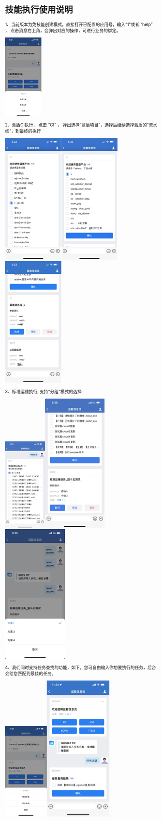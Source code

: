 # 技能执行使用说明

1、当前版本为免技能创建模式，直接打开已配置的应用号，输入“1”或者 “help” ， 点击消息右上角，会弹出对应的操作，可进行业务的绑定。

<img title="" src="./resource/img/help.jpg" alt="image" style="zoom: 50%;" data-align="inline" width="240">

2、蓝盾CI执行， 点击 “CI” ， 弹出选择“蓝盾项目”，选择后继续选择蓝盾的”流水线“，到最终的执行

<img title="" src="./resource/img/ci1.jpg" alt="image" data-align="inline" width="186"><img title="" src="./resource/img/ci2.jpg" alt="image" width="186"><img title="" src="./resource/img/ci3.jpg" alt="image" width="186">



3、标准运维执行, 支持“分组”模式的选择

<img title="" src="./resource/img/sops1.jpg" alt="image" style="zoom: 67%;" width="197"><img title="" src="./resource/img/sops2.jpg" alt="image" width="197"><img title="" src="./resource/img/sops3.jpg" alt="image" width="198">

4、我们同时支持任务查找的功能，如下，您可自由输入你想要执行的任务，后台会给您匹配到最佳的任务。

<img title="" src="./resource/img/kills_find1.jpg" alt="image" style="zoom: 67%;" width="206"><img title="" src="./resource/img/kills_find2.jpg" alt="image" width="207">
